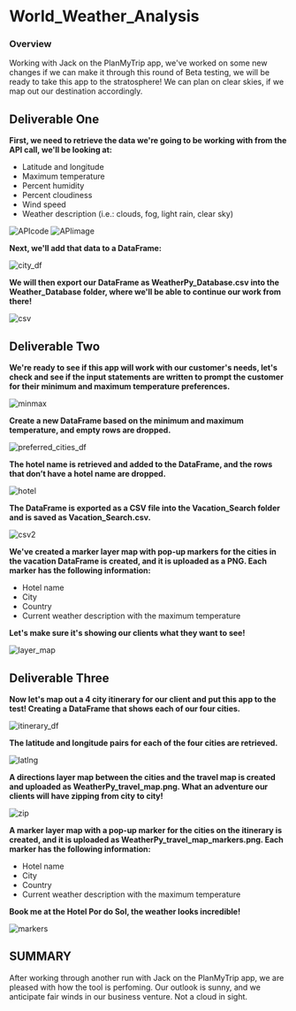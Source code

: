 # World_Weather_Analysis

### Overview
Working with Jack on the PlanMyTrip app, we've worked on some new changes if we can make it through this round of Beta testing, we will be ready to take this app to the stratosphere!  We can plan on clear skies, if we map out our destination accordingly.  

## Deliverable One
**First, we need to retrieve the data we're going to be working with from the API call, we'll be looking at:**
- Latitude and longitude
- Maximum temperature
- Percent humidity
- Percent cloudiness
- Wind speed
- Weather description (i.e.: clouds, fog, light rain, clear sky)

![APIcode](images/APIcode.PNG) 
![APIimage](images/APIimage.PNG)   

**Next, we'll add that data to a DataFrame:**

![city_df](images/city_df.PNG)   

**We will then export our DataFrame as WeatherPy_Database.csv into the Weather_Database folder, where we'll be able to continue our work from there!**

![csv](images/csv.PNG)  

## Deliverable Two
**We're ready to see if this app will work with our customer's needs, let's check and see if the input statements are written to prompt the customer for their minimum and maximum temperature preferences.**

![minmax](images/minmax.PNG)    

**Create a new DataFrame based on the minimum and maximum temperature, and empty rows are dropped.**

![preferred_cities_df](images/preferred_cities_df.PNG)  
 
**The hotel name is retrieved and added to the DataFrame, and the rows that don’t have a hotel name are dropped.**

![hotel](images/hotel.PNG)

**The DataFrame is exported as a CSV file into the Vacation_Search folder and is saved as Vacation_Search.csv.**

![csv2](images/csv2.PNG)

**We've created a marker layer map with pop-up markers for the cities in the vacation DataFrame is created, and it is uploaded as a PNG. Each marker has the following information:**
- Hotel name
- City
- Country
- Current weather description with the maximum temperature

**Let's make sure it's showing our clients what they want to see!**

![layer_map](images/layer_map.PNG)

## Deliverable Three
**Now let's map out a 4 city itinerary for our client and put this app to the test! Creating a DataFrame that shows each of our four cities.**

![itinerary_df](images/itinerary_df.PNG)    

**The latitude and longitude pairs for each of the four cities are retrieved.**

![latlng](images/latlng.PNG)  

**A directions layer map between the cities and the travel map is created and uploaded as WeatherPy_travel_map.png. What an adventure our clients will have zipping from city to city!**

![zip](images/zip.PNG)

**A marker layer map with a pop-up marker for the cities on the itinerary is created, and it is uploaded as WeatherPy_travel_map_markers.png. Each marker has the following information:**
- Hotel name
- City
- Country
- Current weather description with the maximum temperature

**Book me at the Hotel Por do Sol, the weather looks incredible!**

![markers](images/markers.PNG)

## SUMMARY
After working through another run with Jack on the PlanMyTrip app, we are pleased with how the tool is perfoming.  Our outlook is sunny, and we anticipate fair winds in our business venture. Not a cloud in sight.






